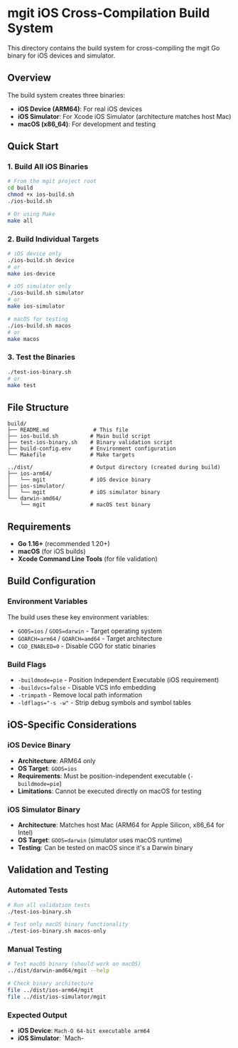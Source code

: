 # mgit iOS Cross-Compilation Build System

This directory contains the build system for cross-compiling the mgit Go binary for iOS devices and simulator.

## Overview

The build system creates three binaries:
- **iOS Device (ARM64)**: For real iOS devices
- **iOS Simulator**: For Xcode iOS Simulator (architecture matches host Mac)
- **macOS (x86_64)**: For development and testing

## Quick Start

### 1. Build All iOS Binaries
```bash
# From the mgit project root
cd build
chmod +x ios-build.sh
./ios-build.sh

# Or using Make
make all
```

### 2. Build Individual Targets
```bash
# iOS device only
./ios-build.sh device
# or
make ios-device

# iOS simulator only  
./ios-build.sh simulator
# or
make ios-simulator

# macOS for testing
./ios-build.sh macos
# or
make macos
```

### 3. Test the Binaries
```bash
./test-ios-binary.sh
# or
make test
```

## File Structure

```
build/
├── README.md              # This file
├── ios-build.sh          # Main build script
├── test-ios-binary.sh    # Binary validation script
├── build-config.env      # Environment configuration
└── Makefile              # Make targets

../dist/                  # Output directory (created during build)
├── ios-arm64/
│   └── mgit              # iOS device binary
├── ios-simulator/
│   └── mgit              # iOS simulator binary
└── darwin-amd64/
    └── mgit              # macOS test binary
```

## Requirements

- **Go 1.16+** (recommended 1.20+)
- **macOS** (for iOS builds)
- **Xcode Command Line Tools** (for file validation)

## Build Configuration

### Environment Variables
The build uses these key environment variables:
- `GOOS=ios` / `GOOS=darwin` - Target operating system
- `GOARCH=arm64` / `GOARCH=amd64` - Target architecture  
- `CGO_ENABLED=0` - Disable CGO for static binaries

### Build Flags
- `-buildmode=pie` - Position Independent Executable (iOS requirement)
- `-buildvcs=false` - Disable VCS info embedding
- `-trimpath` - Remove local path information
- `-ldflags="-s -w"` - Strip debug symbols and symbol tables

## iOS-Specific Considerations

### iOS Device Binary
- **Architecture**: ARM64 only
- **OS Target**: `GOOS=ios`
- **Requirements**: Must be position-independent executable (`-buildmode=pie`)
- **Limitations**: Cannot be executed directly on macOS for testing

### iOS Simulator Binary
- **Architecture**: Matches host Mac (ARM64 for Apple Silicon, x86_64 for Intel)
- **OS Target**: `GOOS=darwin` (simulator uses macOS runtime)
- **Testing**: Can be tested on macOS since it's a Darwin binary

## Validation and Testing

### Automated Tests
```bash
# Run all validation tests
./test-ios-binary.sh

# Test only macOS binary functionality
./test-ios-binary.sh macos-only
```

### Manual Testing
```bash
# Test macOS binary (should work on macOS)
../dist/darwin-amd64/mgit --help

# Check binary architecture
file ../dist/ios-arm64/mgit
file ../dist/ios-simulator/mgit
```

### Expected Output
- **iOS Device**: `Mach-O 64-bit executable arm64`
- **iOS Simulator**: `Mach-
